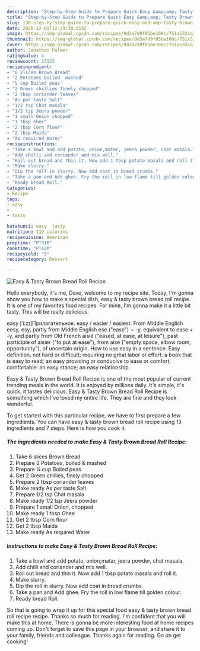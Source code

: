 ```yaml
---
description: "Step-by-Step Guide to Prepare Quick Easy &amp;amp; Tasty Brown Bread Roll Recipe"
title: "Step-by-Step Guide to Prepare Quick Easy &amp;amp; Tasty Brown Bread Roll Recipe"
slug: 130-step-by-step-guide-to-prepare-quick-easy-and-amp-tasty-brown-bread-roll-recipe
date: 2020-12-09T12:29:38.553Z
image: https://img-global.cpcdn.com/recipes/9d3a7d9f05be108c/751x532cq70/easy-tasty-brown-bread-roll-recipe-recipe-main-photo.jpg
thumbnail: https://img-global.cpcdn.com/recipes/9d3a7d9f05be108c/751x532cq70/easy-tasty-brown-bread-roll-recipe-recipe-main-photo.jpg
cover: https://img-global.cpcdn.com/recipes/9d3a7d9f05be108c/751x532cq70/easy-tasty-brown-bread-roll-recipe-recipe-main-photo.jpg
author: Jonathan Palmer
ratingvalue: 4
reviewcount: 13133
recipeingredient:
- "6 slices Brown Bread"
- "2 Potatoes boiled  mashed"
- "¼ cup Boiled peas"
- "2 Green chillies finely chopped"
- "2 tbsp coriander leaves"
- "As per taste Salt"
- "1/2 tsp Chat masala"
- "1/2 tsp Jeera powder"
- "1 small Onion chopped"
- "1 tbsp Ghee"
- "2 tbsp Corn flour"
- "2 tbsp Maida"
- "As required Water"
recipeinstructions:
- "Take a bowl and add potato, onion,matar, jeera powder, chat masala."
- "Add chilli and coriander and mix well."
- "Roll out bread and thin it. Now add 1 tbsp potato masala and roll it."
- "Make slurry."
- "Dip the roll in slurry. Now add coat in bread crumbs."
- "Take a pan and Add ghee. Fry the roll in low flame till golden colour."
- "Ready bread Roll."
categories:
- Recipe
tags:
- easy
- 
- tasty

katakunci: easy  tasty 
nutrition: 119 calories
recipecuisine: American
preptime: "PT31M"
cooktime: "PT42M"
recipeyield: "3"
recipecategory: Dessert

---
```



![Easy &amp; Tasty Brown Bread Roll Recipe](https://img-global.cpcdn.com/recipes/9d3a7d9f05be108c/751x532cq70/easy-tasty-brown-bread-roll-recipe-recipe-main-photo.jpg)

Hello everybody, it's me, Dave, welcome to my recipe site. Today, I'm gonna show you how to make a special dish, easy &amp; tasty brown bread roll recipe. It is one of my favorites food recipes. For mine, I'm gonna make it a little bit tasty. This will be really delicious.

easy [ˈi:zɪ]Прилагательное. easy / easier / easiest. From Middle English eesy, esy, partly from Middle English ese (&#34;ease&#34;) + -y, equivalent to ease +‎ -y, and partly from Old French aisié (&#34;eased, at ease, at leisure&#34;), past participle of aisier (&#34;to put at ease&#34;), from aise (&#34;empty space, elbow room, opportunity&#34;), of uncertain origin. How to use easy in a sentence. Easy definition, not hard or difficult; requiring no great labor or effort: a book that is easy to read; an easy providing or conducive to ease or comfort; comfortable: an easy stance; an easy relationship.

Easy &amp; Tasty Brown Bread Roll Recipe is one of the most popular of current trending meals in the world. It is enjoyed by millions daily. It's simple, it's quick, it tastes delicious. Easy &amp; Tasty Brown Bread Roll Recipe is something which I've loved my entire life. They are fine and they look wonderful.


To get started with this particular recipe, we have to first prepare a few ingredients. You can have easy &amp; tasty brown bread roll recipe using 13 ingredients and 7 steps. Here is how you cook it.

<!--inarticleads1-->

##### The ingredients needed to make Easy &amp; Tasty Brown Bread Roll Recipe:

1. Take 6 slices Brown Bread
1. Prepare 2 Potatoes, boiled &amp; mashed
1. Prepare ¼ cup Boiled peas
1. Get 2 Green chillies, finely chopped
1. Prepare 2 tbsp coriander leaves
1. Make ready As per taste Salt
1. Prepare 1/2 tsp Chat masala
1. Make ready 1/2 tsp Jeera powder
1. Prepare 1 small Onion, chopped
1. Make ready 1 tbsp Ghee
1. Get 2 tbsp Corn flour
1. Get 2 tbsp Maida
1. Make ready As required Water




<!--inarticleads2-->

##### Instructions to make Easy &amp; Tasty Brown Bread Roll Recipe:

1. Take a bowl and add potato, onion,matar, jeera powder, chat masala.
1. Add chilli and coriander and mix well.
1. Roll out bread and thin it. Now add 1 tbsp potato masala and roll it.
1. Make slurry.
1. Dip the roll in slurry. Now add coat in bread crumbs.
1. Take a pan and Add ghee. Fry the roll in low flame till golden colour.
1. Ready bread Roll.




So that is going to wrap it up for this special food easy &amp; tasty brown bread roll recipe recipe. Thanks so much for reading. I'm confident that you will make this at home. There is gonna be more interesting food at home recipes coming up. Don't forget to save this page in your browser, and share it to your family, friends and colleague. Thanks again for reading. Go on get cooking!
